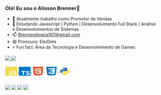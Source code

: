 ### Ólá! Eu sou o Alisson Brenner👋
- 🔭 Atualmente trabalho como Promotor de Vendas
- 🌱 Estudando Javascript | Python | Desenvolvimento Full Stack | Análise e Desenvolvimentos de Sistemas
- 📫 Brenneroliveira167@gmail.com
- 😄 Pronouns: Ele/Dele
- ⚡ Fun fact: Área da Tecnologia e Desenvolvimento de Games

<div>
  <a href="https://github.com/alissonbrenner">
    <img height="180em" src="https://github-readme-stats.vercel.app/api?username=alissonbrenner&show_icons=true&theme=dark&include_all_commits=true&count_private=true"/>
    <img height="180em" src="Https://github-readme-stats.vercel.app/api/top-langs/username=alissonbrenner&layout=compac&langs_count=16&theme=dracula"/>
</div>

<div style="display: inline_block"><br>
  <img align="center" alt="Alisson-Js" height="30" width="40" src="https://raw.githubusercontent.com/devicons/devicon/master/icons/javascript/javascript-plain.svg">
  <img align="center" alt="Alisson-Ts" height="30" width="40" src="https://raw.githubusercontent.com/devicons/devicon/master/icons/typescript/typescript-plain.svg">
   <img align="center" alt="Alisson-HTML" height="30" width="40" src="https://raw.githubusercontent.com/devicons/devicon/master/icons/html5/html5-original.svg">
  <img align="center" alt="Alisson-CSS" height="30" width="40" src="https://raw.githubusercontent.com/devicons/devicon/master/icons/css3/css3-original.svg">
  <img align="center" alt="Alisson-Python" height="30" width="40" src="https://raw.githubusercontent.com/devicons/devicon/master/icons/python/python-original.svg">
  </div>
  
  ##

  <div>
   <a href="https://www.youtube.com/channel/UC4Zt5hupI8YO7tiFDjkUzaw" target="_blank"><img src="https://img.shields.io/badge/YouTube-FF0000?style=for-the-badge&logo=youtube&logoColor=white" target="_blank"></a>
  <a href="https://www.instagram.com/castrogamer282/" target="_blank"><img src="https://img.shields.io/badge/Instagram-E4405F?style=for-the-badge&logo=instagram&logoColor=white" target="_blank"></a>
  <a href = "mailto:brenneroliveira167@gmail.com"><img src="https://img.shields.io/badge/Gmail-D14836?style=for-the-badge&logo=gmail&logoColor=white" target="_blank"></a>
  <a href="https://www.linkedin.com/in/%C3%A1lisson-brenner-c-oliveira-aaa816211/" target="_blank"><img src="https://img.shields.io/badge/LinkedIn-0077B5?style=for-the-badge&logo=linkedin&logoColor=white" target="_blank"></a> 
  
  </div>
